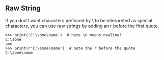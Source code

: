 ## Raw String ## 

If you don’t want characters prefaced by \ to be interpreted as special characters, you can use raw strings by adding an r before the first quote.

```
>>> print('C:\some\name')  # here \n means newline!
C:\some
ame
>>> print(r'C:\some\name')  # note the r before the quote
C:\some\name
```
